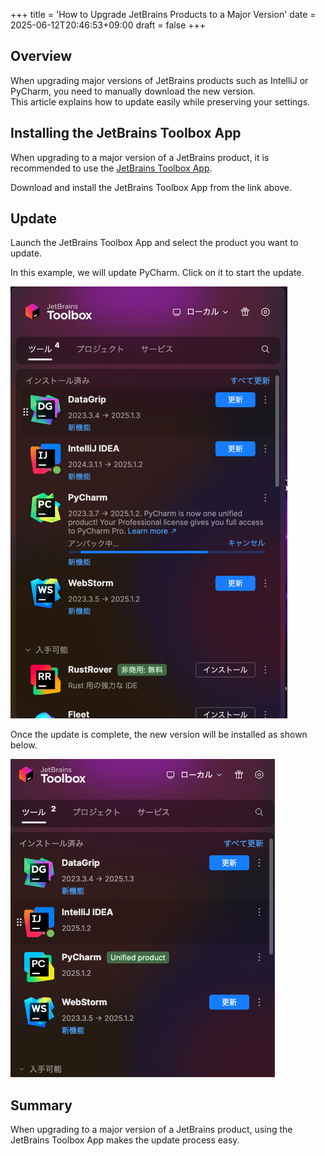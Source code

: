+++
title = 'How to Upgrade JetBrains Products to a Major Version'
date = 2025-06-12T20:46:53+09:00
draft = false
+++

## Overview
When upgrading major versions of JetBrains products such as IntelliJ or PyCharm, you need to manually download the new version.  
This article explains how to update easily while preserving your settings.

## Installing the JetBrains Toolbox App
When upgrading to a major version of a JetBrains product, it is recommended to use the [JetBrains Toolbox App](https://www.jetbrains.com/toolbox-app/).

Download and install the JetBrains Toolbox App from the link above.

## Update
Launch the JetBrains Toolbox App and select the product you want to update.

In this example, we will update PyCharm. Click on it to start the update.

![Update selection screen](img.png)

Once the update is complete, the new version will be installed as shown below.

![Screen after update](img_1.png)

## Summary
When upgrading to a major version of a JetBrains product, using the JetBrains Toolbox App makes the update process easy.

